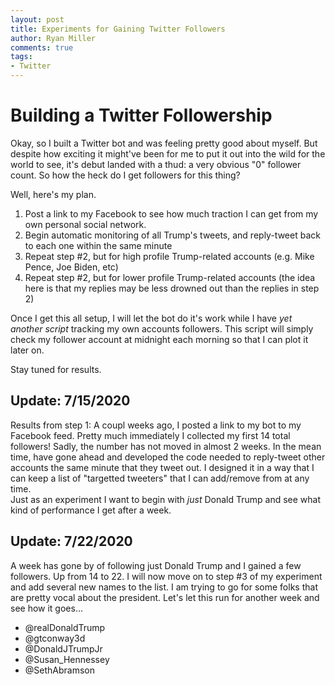 ```yaml
---
layout: post
title: Experiments for Gaining Twitter Followers 
author: Ryan Miller
comments: true
tags:
- Twitter
---
```


# Building a Twitter Followership
Okay, so I built a Twitter bot and was feeling pretty good about myself. But despite how exciting it might've been for me to put it out into the wild for the world to see, it's debut landed with a thud: a very obvious "0" follower count. So how the heck do I get followers for this thing? 
  
Well, here's my plan.
1. Post a link to my Facebook to see how much traction I can get from my own personal social network.
1. Begin automatic monitoring of all Trump's tweets, and reply-tweet back to each one within the same minute
1. Repeat step #2, but for high profile Trump-related accounts (e.g. Mike Pence, Joe Biden, etc)
1. Repeat step #2, but for lower profile Trump-related accounts (the idea here is that my replies may be less drowned out than the replies in step 2)

Once I get this all setup, I will let the bot do it's work while I have _yet another script_ tracking my own accounts followers. This script will simply check my follower account at midnight each morning so that I can plot it later on.  
  
Stay tuned for results.

## Update: 7/15/2020
Results from step 1: A coupl weeks ago, I posted a link to my bot to my Facebook feed. Pretty much immediately I collected my first 14 total followers! Sadly, the number has not moved in almost 2 weeks.
In the mean time, have gone ahead and developed the code needed to reply-tweet other accounts the same minute that they tweet out. I designed it in a way that I can keep a list of "targetted tweeters" that I can add/remove from at any time.  
Just as an experiment I want to begin with _just_ Donald Trump and see what kind of performance I get after a week. 

## Update:  7/22/2020
A week has gone by of following just Donald Trump and I gained a few followers. Up from 14 to 22. I will now move on to step #3 of my experiment and add several new names to the list. I am trying to go for some folks that are pretty vocal about the president. Let's let this run for another week and see how it goes...
* @realDonaldTrump
* @gtconway3d
* @DonaldJTrumpJr
* @Susan_Hennessey
* @SethAbramson
